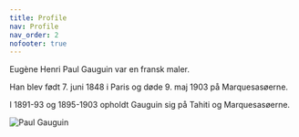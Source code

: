 ```yaml
---
title: Profile
nav: Profile
nav_order: 2
nofooter: true
---
```


Eugène Henri Paul Gauguin var en fransk maler.

Han blev født 7. juni 1848 i Paris og døde 9. maj 1903 på Marquesasøerne.

I 1891-93 og 1895-1903 opholdt Gauguin sig på Tahiti og Marquesasøerne.


![Paul Gauguin](/workshop-example/assets/img/paulgauguin.jpg "www")